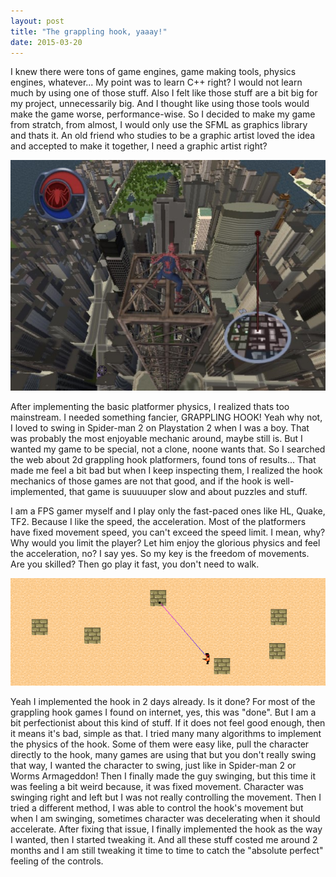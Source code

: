 ```yaml
---
layout: post
title: "The grappling hook, yaaay!"
date: 2015-03-20
---
```


I knew there were tons of game engines, game making tools, physics engines, whatever... My point was to learn C++ right? I would not learn much by using one of those stuff. Also I felt like those stuff are a bit big for my project, unnecessarily big. And I thought like using those tools would make the game worse, performance-wise. So I decided to make my game from stratch, from almost, I would only use the SFML as graphics library and thats it. An old friend who studies to be a graphic artist loved the idea and accepted to make it together, I need a graphic artist right? 

![Free-roaming in New York, Spider-man 2](/assets/img/spider-man-2-city.jpg "Free-roaming in New York, Spider-man 2")

After implementing the basic platformer physics, I realized thats too mainstream. I needed something fancier, GRAPPLING HOOK! Yeah why not, I loved to swing in Spider-man 2 on Playstation 2 when I was a boy. That was probably the most enjoyable mechanic around, maybe still is. But I wanted my game to be special, not a clone, noone wants that. So I searched the web about 2d grappling hook platformers, found tons of results... That made me feel a bit bad but when I keep inspecting them, I realized the hook mechanics of those games are not that good, and if the hook is well-implemented, that game is suuuuuper slow and about puzzles and stuff.

I am a FPS gamer myself and I play only the fast-paced ones like HL, Quake, TF2. Because I like the speed, the acceleration. Most of the platformers have fixed movement speed, you can't exceed the speed limit. I mean, why? Why would you limit the player? Let him enjoy the glorious physics and feel the acceleration, no? I say yes. So my key is the freedom of movements. Are you skilled? Then go play it fast, you don't need to walk. 

![Grappling Hook, 2 days later after starting](/assets/img/2dayslater.png "Grappling Hook, 2 days later after starting")

Yeah I implemented the hook in 2 days already. Is it done? For most of the grappling hook games I found on internet, yes, this was "done". But I am a bit perfectionist about this kind of stuff. If it does not feel good enough, then it means it's bad, simple as that. I tried many many algorithms to implement the physics of the hook. Some of them were easy like, pull the character directly to the hook, many games are using that but you don't really swing that way, I wanted the character to swing, just like in Spider-man 2 or Worms Armageddon! Then I finally made the guy swinging, but this time it was feeling a bit weird because, it was fixed movement. Character was swinging right and left but I was not really controlling the movement. Then I tried a different method, I was able to control the hook's movement but when I am swinging, sometimes character was decelerating when it should accelerate. After fixing that issue, I finally implemented the hook as the way I wanted, then I started tweaking it. And all these stuff costed me around 2 months and I am still tweaking it time to time to catch the "absolute perfect" feeling of the controls.
